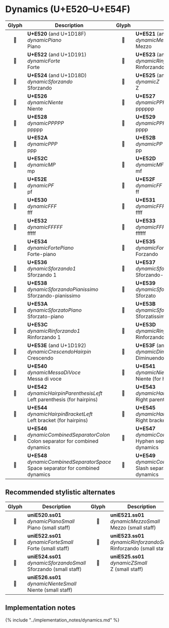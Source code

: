 Dynamics (U+E520–U+E54F)
========================

| **Glyph** | **Description** | **Glyph** | **Description**
| :-------: | --------------- | :-------: | ---------------
|<span class="bravura_large">&#xe520;</span> | **U+E520** (and U+1D18F)<br/>*dynamicPiano*<br/>Piano | <span class="bravura_large">&#xe521;</span> | **U+E521** (and U+1D190)<br/>*dynamicMezzo*<br/>Mezzo
|<span class="bravura_large">&#xe522;</span> | **U+E522** (and U+1D191)<br/>*dynamicForte*<br/>Forte | <span class="bravura_large">&#xe523;</span> | **U+E523** (and U+1D18C)<br/>*dynamicRinforzando*<br/>Rinforzando
|<span class="bravura_large">&#xe524;</span> | **U+E524** (and U+1D18D)<br/>*dynamicSforzando*<br/>Sforzando | <span class="bravura_large">&#xe525;</span> | **U+E525** (and U+1D18E)<br/>*dynamicZ*<br/>Z
|<span class="bravura_large">&#xe526;</span> | **U+E526**<br/>*dynamicNiente*<br/>Niente | <span class="bravura_large">&#xe527;</span> | **U+E527**<br/>*dynamicPPPPPP*<br/>pppppp
|<span class="bravura_large">&#xe528;</span> | **U+E528**<br/>*dynamicPPPPP*<br/>ppppp | <span class="bravura_large">&#xe529;</span> | **U+E529**<br/>*dynamicPPPP*<br/>pppp
|<span class="bravura_large">&#xe52a;</span> | **U+E52A**<br/>*dynamicPPP*<br/>ppp | <span class="bravura_large">&#xe52b;</span> | **U+E52B**<br/>*dynamicPP*<br/>pp
|<span class="bravura_large">&#xe52c;</span> | **U+E52C**<br/>*dynamicMP*<br/>mp | <span class="bravura_large">&#xe52d;</span> | **U+E52D**<br/>*dynamicMF*<br/>mf
|<span class="bravura_large">&#xe52e;</span> | **U+E52E**<br/>*dynamicPF*<br/>pf | <span class="bravura_large">&#xe52f;</span> | **U+E52F**<br/>*dynamicFF*<br/>ff
|<span class="bravura_large">&#xe530;</span> | **U+E530**<br/>*dynamicFFF*<br/>fff | <span class="bravura_large">&#xe531;</span> | **U+E531**<br/>*dynamicFFFF*<br/>ffff
|<span class="bravura_large">&#xe532;</span> | **U+E532**<br/>*dynamicFFFFF*<br/>fffff | <span class="bravura_large">&#xe533;</span> | **U+E533**<br/>*dynamicFFFFFF*<br/>ffffff
|<span class="bravura_large">&#xe534;</span> | **U+E534**<br/>*dynamicFortePiano*<br/>Forte-piano | <span class="bravura_large">&#xe535;</span> | **U+E535**<br/>*dynamicForzando*<br/>Forzando
|<span class="bravura_large">&#xe536;</span> | **U+E536**<br/>*dynamicSforzando1*<br/>Sforzando 1 | <span class="bravura_large">&#xe537;</span> | **U+E537**<br/>*dynamicSforzandoPiano*<br/>Sforzando-piano
|<span class="bravura_large">&#xe538;</span> | **U+E538**<br/>*dynamicSforzandoPianissimo*<br/>Sforzando-pianissimo | <span class="bravura_large">&#xe539;</span> | **U+E539**<br/>*dynamicSforzato*<br/>Sforzato
|<span class="bravura_large">&#xe53a;</span> | **U+E53A**<br/>*dynamicSforzatoPiano*<br/>Sforzato-piano | <span class="bravura_large">&#xe53b;</span> | **U+E53B**<br/>*dynamicSforzatoFF*<br/>Sforzatissimo
|<span class="bravura_large">&#xe53c;</span> | **U+E53C**<br/>*dynamicRinforzando1*<br/>Rinforzando 1 | <span class="bravura_large">&#xe53d;</span> | **U+E53D**<br/>*dynamicRinforzando2*<br/>Rinforzando 2
|<span class="bravura_large">&#xe53e;</span> | **U+E53E** (and U+1D192)<br/>*dynamicCrescendoHairpin*<br/>Crescendo | <span class="bravura_large">&#xe53f;</span> | **U+E53F** (and U+1D193)<br/>*dynamicDiminuendoHairpin*<br/>Diminuendo
|<span class="bravura_large">&#xe540;</span> | **U+E540**<br/>*dynamicMessaDiVoce*<br/>Messa di voce | <span class="bravura_large">&#xe541;</span> | **U+E541**<br/>*dynamicNienteForHairpin*<br/>Niente (for hairpins)
|<span class="bravura_large">&#xe542;</span> | **U+E542**<br/>*dynamicHairpinParenthesisLeft*<br/>Left parenthesis (for hairpins) | <span class="bravura_large">&#xe543;</span> | **U+E543**<br/>*dynamicHairpinParenthesisRight*<br/>Right parenthesis (for hairpins)
|<span class="bravura_large">&#xe544;</span> | **U+E544**<br/>*dynamicHairpinBracketLeft*<br/>Left bracket (for hairpins) | <span class="bravura_large">&#xe545;</span> | **U+E545**<br/>*dynamicHairpinBracketRight*<br/>Right bracket (for hairpins)
|<span class="bravura_large">&#xe546;</span> | **U+E546**<br/>*dynamicCombinedSeparatorColon*<br/>Colon separator for combined dynamics | <span class="bravura_large">&#xe547;</span> | **U+E547**<br/>*dynamicCombinedSeparatorHyphen*<br/>Hyphen separator for combined dynamics
|<span class="bravura_large">&#xe548;</span> | **U+E548**<br/>*dynamicCombinedSeparatorSpace*<br/>Space separator for combined dynamics | <span class="bravura_large">&#xe549;</span> | **U+E549**<br/>*dynamicCombinedSeparatorSlash*<br/>Slash separator for combined dynamics

Recommended stylistic alternates
--------------------------------
| **Glyph** | **Description** | **Glyph** | **Description**
| :-------: | --------------- | :-------: | ---------------
|<span class="bravura_large">&#xf46b;</span> | **uniE520.ss01**<br/>*dynamicPianoSmall*<br/>Piano (small staff) | <span class="bravura_large">&#xf46c;</span> | **uniE521.ss01**<br/>*dynamicMezzoSmall*<br/>Mezzo (small staff)
|<span class="bravura_large">&#xf46d;</span> | **uniE522.ss01**<br/>*dynamicForteSmall*<br/>Forte (small staff) | <span class="bravura_large">&#xf46e;</span> | **uniE523.ss01**<br/>*dynamicRinforzandoSmall*<br/>Rinforzando (small staff)
|<span class="bravura_large">&#xf46f;</span> | **uniE524.ss01**<br/>*dynamicSforzandoSmall*<br/>Sforzando (small staff) | <span class="bravura_large">&#xf470;</span> | **uniE525.ss01**<br/>*dynamicZSmall*<br/>Z (small staff)
|<span class="bravura_large">&#xf471;</span> | **uniE526.ss01**<br/>*dynamicNienteSmall*<br/>Niente (small staff) | &nbsp; | &nbsp;

Implementation notes
---------------------

{% include "../implementation_notes/dynamics.md" %}